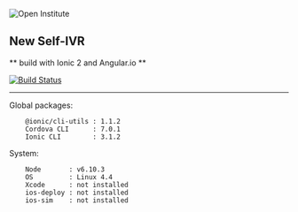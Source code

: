 ![Open Institute](http://open.org.kh/sites/default/files/logo.gif)

## New Self-IVR  
** build with Ionic 2 and Angular.io **

[![Build Status](https://travis-ci.org/socheatsok78/Game-Voting.svg?branch=master)](https://travis-ci.org/socheatsok78/Game-Voting)

---

Global packages:
```
    @ionic/cli-utils : 1.1.2
    Cordova CLI      : 7.0.1
    Ionic CLI        : 3.1.2
```

System:
```
    Node       : v6.10.3
    OS         : Linux 4.4
    Xcode      : not installed
    ios-deploy : not installed
    ios-sim    : not installed
```
